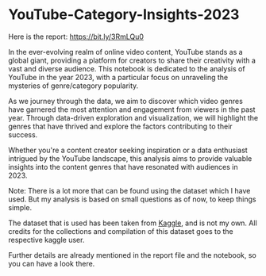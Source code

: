 # YouTube-Category-Insights-2023

Here is the report: https://bit.ly/3RmLQu0

In the ever-evolving realm of online video content, YouTube stands as a global giant, providing a platform for creators to share their creativity with a vast and diverse audience. This notebook is dedicated to the analysis of YouTube in the year 2023, with a particular focus on unraveling the mysteries of genre/category popularity.

As we journey through the data, we aim to discover which video genres have garnered the most attention and engagement from viewers in the past year. Through data-driven exploration and visualization, we will highlight the genres that have thrived and explore the factors contributing to their success.

Whether you're a content creator seeking inspiration or a data enthusiast intrigued by the YouTube landscape, this analysis aims to provide valuable insights into the content genres that have resonated with audiences in 2023.

Note: There is a lot more that can be found using the dataset which I have used. But my analysis is based on small questions as of now, to keep things simple. 

The dataset that is used has been taken from [Kaggle](https://www.kaggle.com/datasets/nelgiriyewithana/global-youtube-statistics-2023), and is not my own. All credits for the collections and compilation of this dataset goes to the respective kaggle user.

Further details are already mentioned in the report file and the notebook, so you can have a look there.
